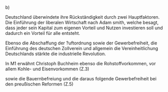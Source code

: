 b)

Deutschland überwindete ihre Rückständigkeit durch zwei Hauptfaktoren. Die Einführung der liberalen Wirtschaft nach Adam smith, welche besagt, dass jeder sein Kapital zum eigenen Vorteil und Nutzen investieren soll und dadurch ein Vorteil für alle entsteht.

Ebenso die Abschaffung der ?uftordnung sowie der Gewerbefreiheit, die Einführung des deutschen Zollverein und allgemein die Vereinheitlichung Deutschlands stärkte die industrielle Revolution.

In M1 erwähnt Christoph Buchheim ebenso die Rohstoffvorkommen, vor allem Kohle- und Eisenvorkommen (Z.3)



sowie die Bauernbefreiung und die daraus folgende Gewerbefreiheit bei den preußischen Reformen (Z.5)



